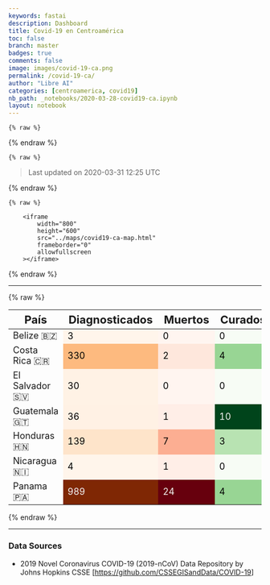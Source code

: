 ```yaml
---
keywords: fastai
description: Dashboard
title: Covid-19 en Centroamérica
toc: false
branch: master
badges: true
comments: false
image: images/covid-19-ca.png
permalink: /covid-19-ca/
author: "Libre AI"
categories: [centroamerica, covid19]
nb_path: _notebooks/2020-03-28-covid19-ca.ipynb
layout: notebook
---
```


<!--
#################################################
### THIS FILE WAS AUTOGENERATED! DO NOT EDIT! ###
#################################################
# file to edit: _notebooks/2020-03-28-covid19-ca.ipynb
-->

<div class="container" id="notebook-container">
        
    {% raw %}
    
<div class="cell border-box-sizing code_cell rendered">

</div>
    {% endraw %}

    {% raw %}
    
<div class="cell border-box-sizing code_cell rendered">

<div class="output_wrapper">
<div class="output">

<div class="output_area">


<div class="output_markdown rendered_html output_subarea output_execute_result">
<blockquote><p>Last updated on 2020-03-31 12:25 UTC</p>
</blockquote>

</div>

</div>

</div>
</div>

</div>
    {% endraw %}

    {% raw %}
    
<div class="cell border-box-sizing code_cell rendered">

<div class="output_wrapper">
<div class="output">

<div class="output_area">


<div class="output_html rendered_html output_subarea output_execute_result">

        <iframe
            width="800"
            height="600"
            src="../maps/covid19-ca-map.html"
            frameborder="0"
            allowfullscreen
        ></iframe>
        
</div>

</div>

</div>
</div>

</div>
    {% endraw %}

<div class="cell border-box-sizing text_cell rendered"><div class="inner_cell">
<div class="text_cell_render border-box-sizing rendered_html">
<hr>

</div>
</div>
</div>
    {% raw %}
    
<div class="cell border-box-sizing code_cell rendered">

<div class="output_wrapper">
<div class="output">

<div class="output_area">


<div class="output_html rendered_html output_subarea ">
<div style="display: flex; justify-content: center;"><style  type="text/css" >
    #T_ab80b470_734a_11ea_94c7_dca90476276d th {
          font-size: 22px;
    }    #T_ab80b470_734a_11ea_94c7_dca90476276d td {
          font-size: 18px;
    }    #T_ab80b470_734a_11ea_94c7_dca90476276drow0_col1 {
            background-color:  #fff5eb;
            color:  #000000;
        }    #T_ab80b470_734a_11ea_94c7_dca90476276drow0_col2 {
            background-color:  #fff5f0;
            color:  #000000;
        }    #T_ab80b470_734a_11ea_94c7_dca90476276drow0_col3 {
            background-color:  #f7fcf5;
            color:  #000000;
        }    #T_ab80b470_734a_11ea_94c7_dca90476276drow1_col1 {
            background-color:  #fdba7f;
            color:  #000000;
        }    #T_ab80b470_734a_11ea_94c7_dca90476276drow1_col2 {
            background-color:  #fee7dc;
            color:  #000000;
        }    #T_ab80b470_734a_11ea_94c7_dca90476276drow1_col3 {
            background-color:  #98d594;
            color:  #000000;
        }    #T_ab80b470_734a_11ea_94c7_dca90476276drow2_col1 {
            background-color:  #fff2e5;
            color:  #000000;
        }    #T_ab80b470_734a_11ea_94c7_dca90476276drow2_col2 {
            background-color:  #fff5f0;
            color:  #000000;
        }    #T_ab80b470_734a_11ea_94c7_dca90476276drow2_col3 {
            background-color:  #f7fcf5;
            color:  #000000;
        }    #T_ab80b470_734a_11ea_94c7_dca90476276drow3_col1 {
            background-color:  #fff1e4;
            color:  #000000;
        }    #T_ab80b470_734a_11ea_94c7_dca90476276drow3_col2 {
            background-color:  #ffeee7;
            color:  #000000;
        }    #T_ab80b470_734a_11ea_94c7_dca90476276drow3_col3 {
            background-color:  #00441b;
            color:  #f1f1f1;
        }    #T_ab80b470_734a_11ea_94c7_dca90476276drow4_col1 {
            background-color:  #fee4ca;
            color:  #000000;
        }    #T_ab80b470_734a_11ea_94c7_dca90476276drow4_col2 {
            background-color:  #fcae92;
            color:  #000000;
        }    #T_ab80b470_734a_11ea_94c7_dca90476276drow4_col3 {
            background-color:  #b8e3b2;
            color:  #000000;
        }    #T_ab80b470_734a_11ea_94c7_dca90476276drow5_col1 {
            background-color:  #fff5eb;
            color:  #000000;
        }    #T_ab80b470_734a_11ea_94c7_dca90476276drow5_col2 {
            background-color:  #ffeee7;
            color:  #000000;
        }    #T_ab80b470_734a_11ea_94c7_dca90476276drow5_col3 {
            background-color:  #f7fcf5;
            color:  #000000;
        }    #T_ab80b470_734a_11ea_94c7_dca90476276drow6_col1 {
            background-color:  #7f2704;
            color:  #f1f1f1;
        }    #T_ab80b470_734a_11ea_94c7_dca90476276drow6_col2 {
            background-color:  #67000d;
            color:  #f1f1f1;
        }    #T_ab80b470_734a_11ea_94c7_dca90476276drow6_col3 {
            background-color:  #98d594;
            color:  #000000;
        }</style><table id="T_ab80b470_734a_11ea_94c7_dca90476276d" ><thead>    <tr>        <th class="col_heading level0 col0" >País</th>        <th class="col_heading level0 col1" >Diagnosticados</th>        <th class="col_heading level0 col2" >Muertos</th>        <th class="col_heading level0 col3" >Curados</th>    </tr></thead><tbody>
                <tr>
                                <td id="T_ab80b470_734a_11ea_94c7_dca90476276drow0_col0" class="data row0 col0" >Belize 🇧🇿</td>
                        <td id="T_ab80b470_734a_11ea_94c7_dca90476276drow0_col1" class="data row0 col1" >3</td>
                        <td id="T_ab80b470_734a_11ea_94c7_dca90476276drow0_col2" class="data row0 col2" >0</td>
                        <td id="T_ab80b470_734a_11ea_94c7_dca90476276drow0_col3" class="data row0 col3" >0</td>
            </tr>
            <tr>
                                <td id="T_ab80b470_734a_11ea_94c7_dca90476276drow1_col0" class="data row1 col0" >Costa Rica 🇨🇷</td>
                        <td id="T_ab80b470_734a_11ea_94c7_dca90476276drow1_col1" class="data row1 col1" >330</td>
                        <td id="T_ab80b470_734a_11ea_94c7_dca90476276drow1_col2" class="data row1 col2" >2</td>
                        <td id="T_ab80b470_734a_11ea_94c7_dca90476276drow1_col3" class="data row1 col3" >4</td>
            </tr>
            <tr>
                                <td id="T_ab80b470_734a_11ea_94c7_dca90476276drow2_col0" class="data row2 col0" >El Salvador 🇸🇻</td>
                        <td id="T_ab80b470_734a_11ea_94c7_dca90476276drow2_col1" class="data row2 col1" >30</td>
                        <td id="T_ab80b470_734a_11ea_94c7_dca90476276drow2_col2" class="data row2 col2" >0</td>
                        <td id="T_ab80b470_734a_11ea_94c7_dca90476276drow2_col3" class="data row2 col3" >0</td>
            </tr>
            <tr>
                                <td id="T_ab80b470_734a_11ea_94c7_dca90476276drow3_col0" class="data row3 col0" >Guatemala 🇬🇹</td>
                        <td id="T_ab80b470_734a_11ea_94c7_dca90476276drow3_col1" class="data row3 col1" >36</td>
                        <td id="T_ab80b470_734a_11ea_94c7_dca90476276drow3_col2" class="data row3 col2" >1</td>
                        <td id="T_ab80b470_734a_11ea_94c7_dca90476276drow3_col3" class="data row3 col3" >10</td>
            </tr>
            <tr>
                                <td id="T_ab80b470_734a_11ea_94c7_dca90476276drow4_col0" class="data row4 col0" >Honduras 🇭🇳</td>
                        <td id="T_ab80b470_734a_11ea_94c7_dca90476276drow4_col1" class="data row4 col1" >139</td>
                        <td id="T_ab80b470_734a_11ea_94c7_dca90476276drow4_col2" class="data row4 col2" >7</td>
                        <td id="T_ab80b470_734a_11ea_94c7_dca90476276drow4_col3" class="data row4 col3" >3</td>
            </tr>
            <tr>
                                <td id="T_ab80b470_734a_11ea_94c7_dca90476276drow5_col0" class="data row5 col0" >Nicaragua 🇳🇮</td>
                        <td id="T_ab80b470_734a_11ea_94c7_dca90476276drow5_col1" class="data row5 col1" >4</td>
                        <td id="T_ab80b470_734a_11ea_94c7_dca90476276drow5_col2" class="data row5 col2" >1</td>
                        <td id="T_ab80b470_734a_11ea_94c7_dca90476276drow5_col3" class="data row5 col3" >0</td>
            </tr>
            <tr>
                                <td id="T_ab80b470_734a_11ea_94c7_dca90476276drow6_col0" class="data row6 col0" >Panama 🇵🇦</td>
                        <td id="T_ab80b470_734a_11ea_94c7_dca90476276drow6_col1" class="data row6 col1" >989</td>
                        <td id="T_ab80b470_734a_11ea_94c7_dca90476276drow6_col2" class="data row6 col2" >24</td>
                        <td id="T_ab80b470_734a_11ea_94c7_dca90476276drow6_col3" class="data row6 col3" >4</td>
            </tr>
    </tbody></table></div>
</div>

</div>

</div>
</div>

</div>
    {% endraw %}

<div class="cell border-box-sizing text_cell rendered"><div class="inner_cell">
<div class="text_cell_render border-box-sizing rendered_html">
<hr>
<h3 id="Data-Sources">Data Sources<a class="anchor-link" href="#Data-Sources"> </a></h3><ul>
<li>2019 Novel Coronavirus COVID-19 (2019-nCoV) Data Repository by Johns Hopkins CSSE [<a href="https://github.com/CSSEGISandData/COVID-19">https://github.com/CSSEGISandData/COVID-19</a>]</li>
</ul>

</div>
</div>
</div>
</div>
 

<script type="application/vnd.jupyter.widget-state+json">
{"state": {}, "version_major": 2, "version_minor": 0}
</script>

